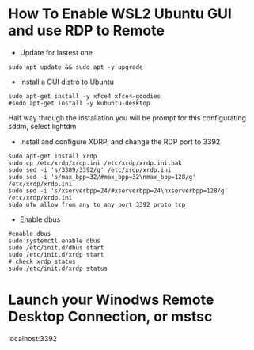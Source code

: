 # How To Enable WSL2 Ubuntu GUI and use RDP to Remote

* Update for lastest one
```
sudo apt update && sudo apt -y upgrade
```

* Install a GUI distro to Ubuntu
```
sudo apt-get install -y xfce4 xfce4-goodies
#sudo apt-get install -y kubuntu-desktop
```
Half way through the installation you will be prompt for this configurating sddm, select lightdm

* Install and configure XDRP, and change the RDP port to 3392
```
sudo apt-get install xrdp
sudo cp /etc/xrdp/xrdp.ini /etc/xrdp/xrdp.ini.bak
sudo sed -i 's/3389/3392/g' /etc/xrdp/xrdp.ini
sudo sed -i 's/max_bpp=32/#max_bpp=32\nmax_bpp=128/g' /etc/xrdp/xrdp.ini
sudo sed -i 's/xserverbpp=24/#xserverbpp=24\nxserverbpp=128/g' /etc/xrdp/xrdp.ini
sudo ufw allow from any to any port 3392 proto tcp
```

*  Enable dbus
```
#enable dbus
sudo systemctl enable dbus
sudo /etc/init.d/dbus start
sudo /etc/init.d/xrdp start
# check xrdp status
sudo /etc/init.d/xrdp status
```

# Launch your Winodws Remote Desktop Connection, or mstsc
localhost:3392

